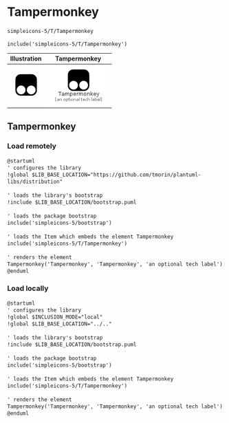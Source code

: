 # Tampermonkey


```text
simpleicons-5/T/Tampermonkey
```

```text
include('simpleicons-5/T/Tampermonkey')
```



| Illustration | Tampermonkey |
| :---: | :---: |
| ![illustration for Illustration](../../simpleicons-5/T/Tampermonkey.png) | ![illustration for Tampermonkey](../../simpleicons-5/T/Tampermonkey.Local.png) |




## Tampermonkey

### Load remotely
```plantuml
@startuml
' configures the library
!global $LIB_BASE_LOCATION="https://github.com/tmorin/plantuml-libs/distribution"

' loads the library's bootstrap
!include $LIB_BASE_LOCATION/bootstrap.puml

' loads the package bootstrap
include('simpleicons-5/bootstrap')

' loads the Item which embeds the element Tampermonkey
include('simpleicons-5/T/Tampermonkey')

' renders the element
Tampermonkey('Tampermonkey', 'Tampermonkey', 'an optional tech label')
@enduml
```

### Load locally
```plantuml
@startuml
' configures the library
!global $INCLUSION_MODE="local"
!global $LIB_BASE_LOCATION="../.."

' loads the library's bootstrap
!include $LIB_BASE_LOCATION/bootstrap.puml

' loads the package bootstrap
include('simpleicons-5/bootstrap')

' loads the Item which embeds the element Tampermonkey
include('simpleicons-5/T/Tampermonkey')

' renders the element
Tampermonkey('Tampermonkey', 'Tampermonkey', 'an optional tech label')
@enduml
```

